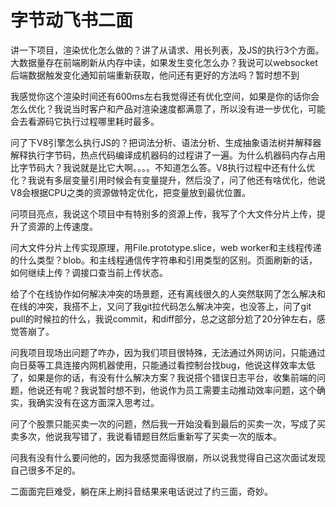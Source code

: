 # 字节动飞书二面

讲一下项目，渲染优化怎么做的？讲了从请求、用长列表，及JS的执行3个方面。大数据量存在前端刷新从内存中读，如果发生变化怎么办？我说可以websocket后端数据触发变化通知前端重新获取，他问还有更好的方法吗？暂时想不到

我感觉你这个渲染时间还有600ms左右我觉得还有优化空间，如果是你的话你会怎么优化？我说当时客户和产品对渲染速度都满意了，所以没有进一步优化，可能会去看源码它执行过程哪里耗时最多。

问了下V8引擎怎么执行JS的？把词法分析、语法分析、生成抽象语法树并解释器解释执行字节码，热点代码编译成机器码的过程讲了一遍。为什么机器码内存占用比字节码大？我说就是比它大啊。。。。不知道怎么答。V8执行过程中还有什么优化？我说有多层变量引用时候会有变量提升，然后没了，问了他还有啥优化，他说V8会根据CPU之类的资源做特定优化，把变量放到最优位置。

问项目亮点，我说这个项目中有特别多的资源上传，我写了个大文件分片上传，提升了资源的上传速度。

问大文件分片上传实现原理，用File.prototype.slice，web worker和主线程传递的什么类型？blob。和主线程通信传字符串和引用类型的区别。页面刷新的话，如何继续上传？调接口查当前上传状态。

给了个在线协作如何解决冲突的场景题，还有离线很久的人突然联网了怎么解决和在线的冲突，我搭不上，又问了我git拉代码怎么解决冲突，也没答上，问了git pull的时候拉的什么，我说commit，和diff部分，总之这部分尬了20分钟左右，感觉答崩了。

问我项目现场出问题了咋办，因为我们项目很特殊，无法通过外网访问，只能通过向日葵等工具连接内网机器使用，只能通过看控制台找bug，他说这样效率太低了，如果是你的话，有没有什么解决方案？我说搭个错误日志平台，收集前端的问题，他说还有呢？我说暂时想不到，他说作为员工需要主动推动效率问题，这个确实，我确实没有在这方面深入思考过。

问了个股票只能买卖一次的问题，然后我一开始没看到最后的买卖一次，写成了买卖多次，他说我写错了，我说看错题目然后重新写了买卖一次的版本。

问我有没有什么要问他的，因为我感觉面得很崩，所以说我觉得自己这次面试发现自己很多不足的。

二面面完巨难受，躺在床上刷抖音结果来电话说过了约三面，奇妙。

